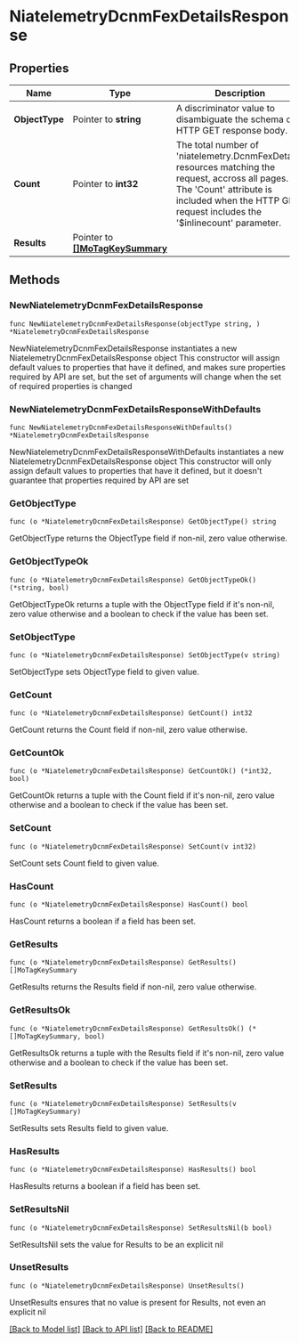 # NiatelemetryDcnmFexDetailsResponse

## Properties

Name | Type | Description | Notes
------------ | ------------- | ------------- | -------------
**ObjectType** | Pointer to **string** | A discriminator value to disambiguate the schema of a HTTP GET response body. | 
**Count** | Pointer to **int32** | The total number of &#39;niatelemetry.DcnmFexDetails&#39; resources matching the request, accross all pages. The &#39;Count&#39; attribute is included when the HTTP GET request includes the &#39;$inlinecount&#39; parameter. | [optional] 
**Results** | Pointer to [**[]MoTagKeySummary**](MoTagKeySummary.md) |  | [optional] 

## Methods

### NewNiatelemetryDcnmFexDetailsResponse

`func NewNiatelemetryDcnmFexDetailsResponse(objectType string, ) *NiatelemetryDcnmFexDetailsResponse`

NewNiatelemetryDcnmFexDetailsResponse instantiates a new NiatelemetryDcnmFexDetailsResponse object
This constructor will assign default values to properties that have it defined,
and makes sure properties required by API are set, but the set of arguments
will change when the set of required properties is changed

### NewNiatelemetryDcnmFexDetailsResponseWithDefaults

`func NewNiatelemetryDcnmFexDetailsResponseWithDefaults() *NiatelemetryDcnmFexDetailsResponse`

NewNiatelemetryDcnmFexDetailsResponseWithDefaults instantiates a new NiatelemetryDcnmFexDetailsResponse object
This constructor will only assign default values to properties that have it defined,
but it doesn't guarantee that properties required by API are set

### GetObjectType

`func (o *NiatelemetryDcnmFexDetailsResponse) GetObjectType() string`

GetObjectType returns the ObjectType field if non-nil, zero value otherwise.

### GetObjectTypeOk

`func (o *NiatelemetryDcnmFexDetailsResponse) GetObjectTypeOk() (*string, bool)`

GetObjectTypeOk returns a tuple with the ObjectType field if it's non-nil, zero value otherwise
and a boolean to check if the value has been set.

### SetObjectType

`func (o *NiatelemetryDcnmFexDetailsResponse) SetObjectType(v string)`

SetObjectType sets ObjectType field to given value.


### GetCount

`func (o *NiatelemetryDcnmFexDetailsResponse) GetCount() int32`

GetCount returns the Count field if non-nil, zero value otherwise.

### GetCountOk

`func (o *NiatelemetryDcnmFexDetailsResponse) GetCountOk() (*int32, bool)`

GetCountOk returns a tuple with the Count field if it's non-nil, zero value otherwise
and a boolean to check if the value has been set.

### SetCount

`func (o *NiatelemetryDcnmFexDetailsResponse) SetCount(v int32)`

SetCount sets Count field to given value.

### HasCount

`func (o *NiatelemetryDcnmFexDetailsResponse) HasCount() bool`

HasCount returns a boolean if a field has been set.

### GetResults

`func (o *NiatelemetryDcnmFexDetailsResponse) GetResults() []MoTagKeySummary`

GetResults returns the Results field if non-nil, zero value otherwise.

### GetResultsOk

`func (o *NiatelemetryDcnmFexDetailsResponse) GetResultsOk() (*[]MoTagKeySummary, bool)`

GetResultsOk returns a tuple with the Results field if it's non-nil, zero value otherwise
and a boolean to check if the value has been set.

### SetResults

`func (o *NiatelemetryDcnmFexDetailsResponse) SetResults(v []MoTagKeySummary)`

SetResults sets Results field to given value.

### HasResults

`func (o *NiatelemetryDcnmFexDetailsResponse) HasResults() bool`

HasResults returns a boolean if a field has been set.

### SetResultsNil

`func (o *NiatelemetryDcnmFexDetailsResponse) SetResultsNil(b bool)`

 SetResultsNil sets the value for Results to be an explicit nil

### UnsetResults
`func (o *NiatelemetryDcnmFexDetailsResponse) UnsetResults()`

UnsetResults ensures that no value is present for Results, not even an explicit nil

[[Back to Model list]](../README.md#documentation-for-models) [[Back to API list]](../README.md#documentation-for-api-endpoints) [[Back to README]](../README.md)


